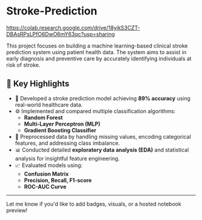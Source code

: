 # Stroke-Prediction

https://colab.research.google.com/drive/18yjkS3CZT-DBAsRPsLPfO6DwO6mY63qc?usp=sharing

This project focuses on building a machine learning-based clinical stroke prediction system using patient health data. The system aims to assist in early diagnosis and preventive care by accurately identifying individuals at risk of stroke.


## 🚀 Key Highlights

- 🏥 Developed a stroke prediction model achieving **89% accuracy** using real-world healthcare data.
- ⚙️ Implemented and compared multiple classification algorithms:  
  - **Random Forest**  
  - **Multi-Layer Perceptron (MLP)**  
  - **Gradient Boosting Classifier**
- 🧹 Preprocessed data by handling missing values, encoding categorical features, and addressing class imbalance.
- 📊 Conducted detailed **exploratory data analysis (EDA)** and statistical analysis for insightful feature engineering.
- 📈 Evaluated models using:
  - **Confusion Matrix**
  - **Precision, Recall, F1-score**
  - **ROC-AUC Curve**

---

Let me know if you'd like to add badges, visuals, or a hosted notebook preview!
